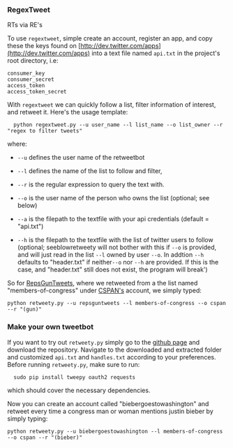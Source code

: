 ### RegexTweet ###
RTs via RE's

To use `regextweet`, simple create an account, register an app, and copy these the keys found on [http://dev.twitter.com/apps](http://dev.twitter.com/apps) into a text file named `api.txt` in the project's root directory, i.e:
```
consumer_key
consumer_secret
access_token
access_token_secret
```

With `regextweet` we can quickly follow a list, filter information of interest, and retweet it. Here's the usage template:

```
  python regextweet.py --u user_name --l list_name --o list_owner --r "regex to filter tweets"
```

where:

* `--u` defines the user name of the retweetbot
* `--l` defines the name of the list to follow and filter,
* `--r` is the regular expression to query the text with.
* `--o` is the user name of the person who owns the list (optional; see below)
* `--a` is the filepath to the textfile with your api credentials (default = "api.txt")

* `--h` is the filepath to the textfile with the list of twitter users to follow (optional; seeblowretweety will not bother with this if `--o` is provided, and will just read in the list `--l` owned by user `--o`.  In addtion `--h` defaults to "header.txt" if neither`--o` nor `--h` are provided. If this is the case, and "header.txt" still does not exist, the program will break')


So for [RepsGunTweets](http://twitter.com/RepsGunTweets), where we retweeted from a the list named "members-of-congress" under [CSPAN's](http://www.twitter.com/cspan) account, we simply typed:

```python retweety.py --u repsguntweets --l members-of-congress --o cspan --r "(gun)"```


### Make your own tweetbot

If you want to try out `retweety.py` simply go to the [github page](http://www.github.com/abelsonlive/retweety) and download the repository.  Navigate to the downloaded and extracted folder and customized `api.txt` and `handles.txt` according to your preferences.  Before running `retweety.py`, make sure to run:

```
  sudo pip install tweepy oauth2 requests
```

which should cover the necessary dependencies.

Now you can create an account called "biebergoestowashington" and retweet every time a congress man or woman mentions justin bieber by simply typing:

```python retweety.py --u biebergoestowashington --l members-of-congress --o cspan --r "(bieber)"```

